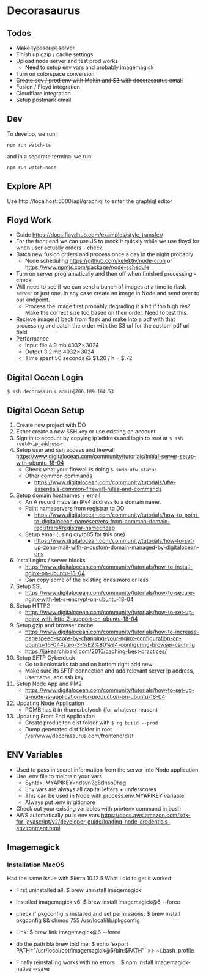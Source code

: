 # Decorasaurus

## Todos
- ~~Make typescript server~~
- Finish up gzip / cache settings
- Upload node server and test prod works 
  - Need to setup env vars and probably imagemagick
- Turn on colorspace conversion
- ~~Create dev / prod env with Moltin and S3 with decorasaurus email~~
- Fusion / Floyd integration
- Cloudflare integration
- Setup postmark email

## Dev
To develop, we run: 

`npm run watch-ts`

and in a separate terminal we run:

`npm run watch-node`

## Explore API
Use http://localhost:5000/api/graphiql to enter the graphiql editor

## Floyd Work
- Guide https://docs.floydhub.com/examples/style_transfer/
- For the front end we can use JS to mock it quickly while we use floyd for when user actually orders  - check
- Batch new fusion orders and process once a day in the night probably
    - Node scheduling https://github.com/kelektiv/node-cron or https://www.npmjs.com/package/node-schedule
- Turn on server programatically and then off when finished processing - check
- Will need to see if we can send a bunch of images at a time to flask server or just one. In any case create an image in Node and send over to our endpoint.
    - Process the image first probably degrading it a bit if too high res? Make the correct size too based on their order. Need to test this.
- Recieve image(s) back from flask and make into a pdf with that processing and patch the order with the S3 url for the custom pdf url field
- Performance
    - Input file 4.9 mb 4032 × 3024
    - Output 3.2 mb 4032 × 3024
    - Time spent 50 seconds @ $1.20 / h = $.72

## Digital Ocean Login
`$ ssh decorasaurus_admin@206.189.164.53`

## Digital Ocean Setup
1. Create new project with DO
2. Either create a new SSH key or use existing on account
3. Sign in to account by copying ip address and login to root at `$ ssh root@<ip_address>`
4. Setup user and ssh access and firewall https://www.digitalocean.com/community/tutorials/initial-server-setup-with-ubuntu-18-04
    - Check what your firewall is doing `$ sudo ufw status`
    - Other common commands 
      - https://www.digitalocean.com/community/tutorials/ufw-essentials-common-firewall-rules-and-commands
5. Setup domain hostnames + email
    - An A record maps an IPv4 address to a domain name.
    - Point nameservers from registrar to DO  
      - https://www.digitalocean.com/community/tutorials/how-to-point-to-digitalocean-nameservers-from-common-domain-registrars#registrar-namecheap 
    - Setup email (using cryto85 for this one) 
      - https://www.digitalocean.com/community/tutorials/how-to-set-up-zoho-mail-with-a-custom-domain-managed-by-digitalocean-dns
6. Install nginx / server blocks
    - https://www.digitalocean.com/community/tutorials/how-to-install-nginx-on-ubuntu-18-04
    - Can copy some of the existing ones more or less
7. Setup SSL 
    - https://www.digitalocean.com/community/tutorials/how-to-secure-nginx-with-let-s-encrypt-on-ubuntu-18-04
8. Setup HTTP2
    - https://www.digitalocean.com/community/tutorials/how-to-set-up-nginx-with-http-2-support-on-ubuntu-18-04
9. Setup gzip and browser cache
      - https://www.digitalocean.com/community/tutorials/how-to-increase-pagespeed-score-by-changing-your-nginx-configuration-on-ubuntu-16-04#step-3-%E2%80%94-configuring-browser-caching
      - https://jakearchibald.com/2016/caching-best-practices/
10. Setup SFTP Cyberduck
    - Go to bookmarks tab and on bottom right add new
    - Make sure its SFTP connection and add relevant server ip address, username, and ssh key
11. Setup Node App and PM2
    - https://www.digitalocean.com/community/tutorials/how-to-set-up-a-node-js-application-for-production-on-ubuntu-18-04
12. Updating Node Application
    - POMB has it in /home/bclynch (for whatever reason)
13. Updating Front End Application
    - Create produciton dist folder with `$ ng build --prod`
    - Dump generated dist folder in root /var/www/decorasaurus.com/frontend/dist


## ENV Variables

- Used to pass in secret information from the server into Node application
- Use .env file to maintain your vars
    - Syntax: MYAPIKEY=ndsvn2g8dnsb9hsg
    - Env vars are always all capital letters + underscores
    - This can be used in Node with process.env.MYAPIKEY variable
    - Always put .env in gitignore
- Check out your existing variables with printenv command in bash
- AWS automatically pulls env vars https://docs.aws.amazon.com/sdk-for-javascript/v2/developer-guide/loading-node-credentials-environment.html


## Imagemagick

### Installation MacOS
Had the same issue with Sierra 10.12.5
What I did to get it worked:
- First uninstalled all:
$ brew uninstall imagemagick
- installed imagemagick v6:
$ brew install imagemagick@6 --force
- check if pkgconfig is installed and set permissions:
$ brew install pkgconfig && chmod 755 /usr/local/lib/pkgconfig
- Link:
$ brew link imagemagick@6 --force
- do the path bla brew told me:
$ echo 'export PATH="/usr/local/opt/imagemagick@6/bin:$PATH"' >> ~/.bash_profile

- Finally reinstalling works with no errors...
$ npm install imagemagick-native --save